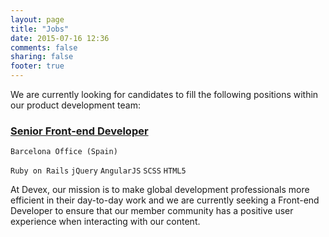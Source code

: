 ```yaml
---
layout: page
title: "Jobs"
date: 2015-07-16 12:36
comments: false
sharing: false
footer: true
---
```


We are currently looking for candidates to fill the following positions within 
our product development team:

### [Senior Front-end Developer](https://www.devex.com/jobs/senior-front-end-developer-389754)

`Barcelona Office (Spain)`

`Ruby on Rails` `jQuery` `AngularJS` `SCSS` `HTML5`

At Devex, our mission is to make global development professionals more efficient in their day-to-day work and we are currently seeking a Front-end Developer to ensure that our member community has a positive user experience when interacting with our content.
